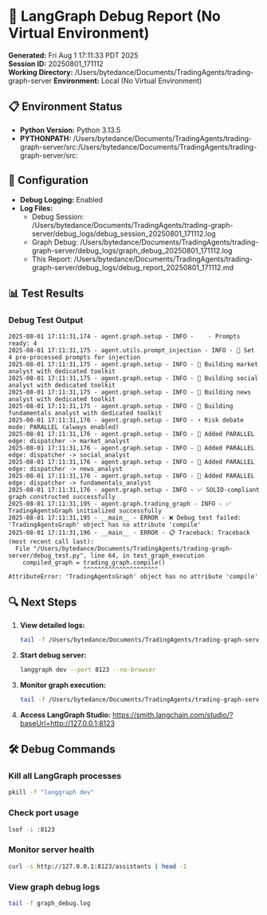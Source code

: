 # 🐛 LangGraph Debug Report (No Virtual Environment)

**Generated:** Fri Aug  1 17:11:33 PDT 2025  
**Session ID:** 20250801_171112  
**Working Directory:** /Users/bytedance/Documents/TradingAgents/trading-graph-server
**Environment:** Local (No Virtual Environment)

## 📋 Environment Status

- **Python Version:** Python 3.13.5
- **PYTHONPATH:** /Users/bytedance/Documents/TradingAgents/trading-graph-server/src:/Users/bytedance/Documents/TradingAgents/trading-graph-server/src:

## 🔧 Configuration

- **Debug Logging:** Enabled
- **Log Files:**
  - Debug Session: /Users/bytedance/Documents/TradingAgents/trading-graph-server/debug_logs/debug_session_20250801_171112.log
  - Graph Debug: /Users/bytedance/Documents/TradingAgents/trading-graph-server/debug_logs/graph_debug_20250801_171112.log
  - This Report: /Users/bytedance/Documents/TradingAgents/trading-graph-server/debug_logs/debug_report_20250801_171112.md

## 📊 Test Results

### Debug Test Output
```
2025-08-01 17:11:31,174 - agent.graph.setup - INFO -    - Prompts ready: 4
2025-08-01 17:11:31,175 - agent.utils.prompt_injection - INFO - 💉 Set 4 pre-processed prompts for injection
2025-08-01 17:11:31,175 - agent.graph.setup - INFO - 🔧 Building market analyst with dedicated toolkit
2025-08-01 17:11:31,175 - agent.graph.setup - INFO - 🔧 Building social analyst with dedicated toolkit
2025-08-01 17:11:31,175 - agent.graph.setup - INFO - 🔧 Building news analyst with dedicated toolkit
2025-08-01 17:11:31,175 - agent.graph.setup - INFO - 🔧 Building fundamentals analyst with dedicated toolkit
2025-08-01 17:11:31,176 - agent.graph.setup - INFO - ⚡ Risk debate mode: PARALLEL (always enabled)
2025-08-01 17:11:31,176 - agent.graph.setup - INFO - 🔗 Added PARALLEL edge: dispatcher -> market_analyst
2025-08-01 17:11:31,176 - agent.graph.setup - INFO - 🔗 Added PARALLEL edge: dispatcher -> social_analyst
2025-08-01 17:11:31,176 - agent.graph.setup - INFO - 🔗 Added PARALLEL edge: dispatcher -> news_analyst
2025-08-01 17:11:31,176 - agent.graph.setup - INFO - 🔗 Added PARALLEL edge: dispatcher -> fundamentals_analyst
2025-08-01 17:11:31,176 - agent.graph.setup - INFO - ✅ SOLID-compliant graph constructed successfully
2025-08-01 17:11:31,195 - agent.graph.trading_graph - INFO - ✅ TradingAgentsGraph initialized successfully
2025-08-01 17:11:31,195 - __main__ - ERROR - ❌ Debug test failed: 'TradingAgentsGraph' object has no attribute 'compile'
2025-08-01 17:11:31,196 - __main__ - ERROR - 📋 Traceback: Traceback (most recent call last):
  File "/Users/bytedance/Documents/TradingAgents/trading-graph-server/debug_test.py", line 64, in test_graph_execution
    compiled_graph = trading_graph.compile()
                     ^^^^^^^^^^^^^^^^^^^^^
AttributeError: 'TradingAgentsGraph' object has no attribute 'compile'

```

## 🔍 Next Steps

1. **View detailed logs:**
   ```bash
   tail -f /Users/bytedance/Documents/TradingAgents/trading-graph-server/debug_logs/debug_session_20250801_171112.log
   ```

2. **Start debug server:**
   ```bash
   langgraph dev --port 8123 --no-browser
   ```

3. **Monitor graph execution:**
   ```bash
   tail -f /Users/bytedance/Documents/TradingAgents/trading-graph-server/debug_logs/graph_debug_20250801_171112.log
   ```

4. **Access LangGraph Studio:**
   https://smith.langchain.com/studio/?baseUrl=http://127.0.0.1:8123

## 🛠️ Debug Commands

### Kill all LangGraph processes
```bash
pkill -f "langgraph dev"
```

### Check port usage
```bash
lsof -i :8123
```

### Monitor server health
```bash
curl -s http://127.0.0.1:8123/assistants | head -1
```

### View graph debug logs
```bash
tail -f graph_debug.log
```

